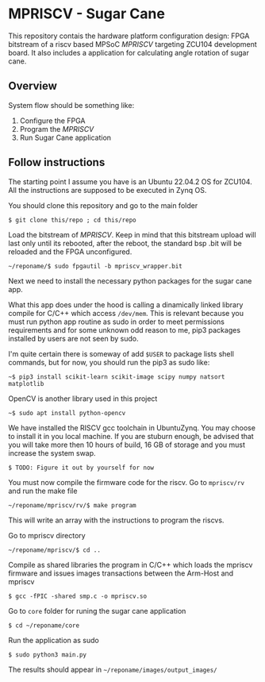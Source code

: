 # MPRISCV - Sugar Cane

This repository contais the hardware platform configuration design: FPGA bitstream of a riscv based MPSoC _MPRISCV_ targeting  ZCU104 development board. It also includes a application for calculating angle rotation of sugar cane.

## Overview 

System flow should be something like: 

1. Configure the FPGA
2. Program the _MPRISCV_ 
3. Run Sugar Cane application


## Follow instructions 

The starting point I assume you have is an Ubuntu 22.04.2 OS for ZCU104. All the instructions are supposed to be executed in Zynq OS.

You should clone this repository and go to the main folder

    $ git clone this/repo ; cd this/repo

Load the bitstream of _MPRISCV_. Keep in mind that this bitstream upload will last only until its rebooted, after the reboot, the standard bsp .bit will be reloaded and the FPGA unconfigured.
    
    ~/reponame/$ sudo fpgautil -b mpriscv_wrapper.bit


Next we need to install the necessary python packages for the sugar cane app. 

What this app does under the hood is calling a dinamically linked library compile for C/C++ which access `/dev/mem`. This is relevant because you must run python app routine as sudo in order to meet permissions requirements and for some unknown odd reason to me, pip3 packages installed by users are not seen by sudo. 

I'm quite certain there is someway of add `$USER` to package lists shell commands, but for now, you should run the pip3 as sudo like: 

    ~$ pip3 install scikit-learn scikit-image scipy numpy natsort matplotlib 

OpenCV is another library used in this project 

    ~$ sudo apt install python-opencv
    
We have installed the RISCV gcc toolchain in UbuntuZynq. You may choose to install it in you local machine. If you are stuburn enough, be advised that you will take more then 10 hours of build, 16 GB of storage and you must increase the system swap. 
    
    $ TODO: Figure it out by yourself for now 

You must now compile the firmware code for the riscv. Go to `mpriscv/rv` and run the make file

    ~/reponame/mpriscv/rv/$ make program

This will write an array with the instructions to program the riscvs.

Go to mpriscv directory 

    ~/reponame/mpriscv/$ cd ..

Compile as shared libraries the program in C/C++ which loads the mpriscv firmware and issues images transactions between the Arm-Host and mpriscv 
    
    $ gcc -fPIC -shared smp.c -o mpriscv.so

Go to `core` folder for runing the sugar cane application

    $ cd ~/reponame/core

Run the application as sudo  

    $ sudo python3 main.py

The results should appear in `~/reponame/images/output_images/`




